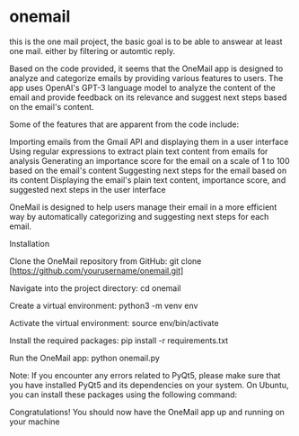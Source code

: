 # onemail

this is the one mail project, the basic goal is to be able to answear at least one mail. either by filtering or automtic reply.

Based on the code provided, it seems that the OneMail app is designed to analyze and categorize emails by providing various features to users. The app uses OpenAI's GPT-3 language model to analyze the content of the email and provide feedback on its relevance and suggest next steps based on the email's content.

Some of the features that are apparent from the code include:

Importing emails from the Gmail API and displaying them in a user interface
Using regular expressions to extract plain text content from emails for analysis
Generating an importance score for the email on a scale of 1 to 100 based on the email's content
Suggesting next steps for the email based on its content
Displaying the email's plain text content, importance score, and suggested next steps in the user interface

OneMail is designed to help users manage their email in a more efficient way by automatically categorizing and suggesting next steps for each email.

Installation

Clone the OneMail repository from GitHub:
git clone [https://github.com/yourusername/onemail.git]

Navigate into the project directory:
cd onemail

Create a virtual environment:
python3 -m venv env

Activate the virtual environment:
source env/bin/activate

Install the required packages:
pip install -r requirements.txt

Run the OneMail app:
python onemail.py

Note: If you encounter any errors related to PyQt5, please make sure that you have installed PyQt5 and its dependencies on your system. On Ubuntu, you can install these packages using the following command:

Congratulations! You should now have the OneMail app up and running on your machine
